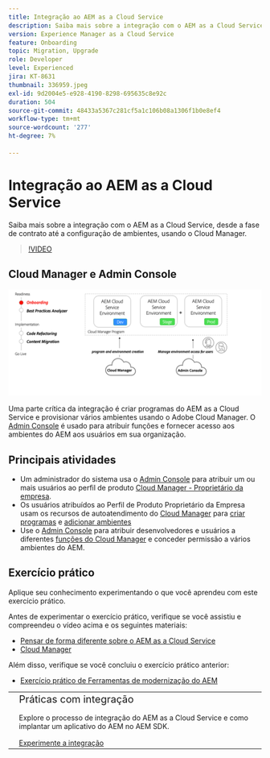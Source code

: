 ```yaml
---
title: Integração ao AEM as a Cloud Service
description: Saiba mais sobre a integração com o AEM as a Cloud Service, desde a fase de contrato até a configuração de ambientes usando o Cloud Manager.
version: Experience Manager as a Cloud Service
feature: Onboarding
topic: Migration, Upgrade
role: Developer
level: Experienced
jira: KT-8631
thumbnail: 336959.jpeg
exl-id: 9d2004e5-e928-4190-8298-695635c8e92c
duration: 504
source-git-commit: 48433a5367c281cf5a1c106b08a1306f1b0e8ef4
workflow-type: tm+mt
source-wordcount: '277'
ht-degree: 7%

---
```


# Integração ao AEM as a Cloud Service

Saiba mais sobre a integração com o AEM as a Cloud Service, desde a fase de contrato até a configuração de ambientes, usando o Cloud Manager.

>[!VIDEO](https://video.tv.adobe.com/v/336959?quality=12&learn=on)

## Cloud Manager e Admin Console

![Diagrama de alto nível de integração](assets/onboarding-diagram.png)

Uma parte crítica da integração é criar programas do AEM as a Cloud Service e provisionar vários ambientes usando o Adobe Cloud Manager. O [Admin Console](https://adminconsole.adobe.com/) é usado para atribuir funções e fornecer acesso aos ambientes do AEM aos usuários em sua organização.

## Principais atividades

+ Um administrador do sistema usa o [Admin Console](https://adminconsole.adobe.com/) para atribuir um ou mais usuários ao perfil de produto [Cloud Manager - Proprietário da empresa](https://experienceleague.adobe.com/docs/experience-manager-cloud-manager/using/requirements/setting-up-users-and-roles.html?lang=pt-BR).
+ Os usuários atribuídos ao Perfil de Produto Proprietário da Empresa usam os recursos de autoatendimento do [Cloud Manager](https://experienceleague.adobe.com/docs/experience-manager-cloud-manager/using/introduction-to-cloud-manager.html?lang=pt-BR) para [criar programas](https://experienceleague.adobe.com/docs/experience-manager-cloud-service/implementing/using-cloud-manager/production-programs/creating-production-program.html?lang=pt-BR) e [adicionar ambientes](https://experienceleague.adobe.com/docs/experience-manager-cloud-service/implementing/using-cloud-manager/manage-environments.html?lang=pt-BR)
+ Use o [Admin Console](https://adminconsole.adobe.com/) para atribuir desenvolvedores e usuários a diferentes [funções do Cloud Manager](https://experienceleague.adobe.com/docs/experience-manager-cloud-manager/using/requirements/setting-up-users-and-roles.html?lang=pt-BR) e conceder permissão a vários ambientes do AEM.

## Exercício prático

Aplique seu conhecimento experimentando o que você aprendeu com este exercício prático.

Antes de experimentar o exercício prático, verifique se você assistiu e compreendeu o vídeo acima e os seguintes materiais:

+ [Pensar de forma diferente sobre o AEM as a Cloud Service](./introduction.md)
+ [Cloud Manager](./cloud-manager.md)

Além disso, verifique se você concluiu o exercício prático anterior:

+ [Exercício prático de Ferramentas de modernização do AEM](./aem-modernization-tools.md#hands-on-exercise)

<table style="border-width:0">
    <tr>
        <td style="width:150px">
            <a  rel="noreferrer"
                target="_blank"
                href="https://github.com/adobe/aem-cloud-engineering-video-series-exercises/tree/session3-onboarding#bootcamp---session-3-on-boarding"><img alt="Repositório GitHub de exercícios práticos" src="./assets/github.png"/>
            </a>        
        </td>
        <td style="width:100%;margin-bottom:1rem;">
            <div style="font-size:1.25rem;font-weight:400;">Práticas com integração</div>
            <p style="margin:1rem 0">
                Explore o processo de integração do AEM as a Cloud Service e como implantar um aplicativo do AEM no AEM SDK.
            </p>
            <a  rel="noreferrer"
                target="_blank"
                href="https://github.com/adobe/aem-cloud-engineering-video-series-exercises/tree/session3-onboarding#bootcamp---session-3-on-boarding" class="spectrum-Button spectrum-Button--primary spectrum-Button--sizeM">
                <span class="spectrum-Button-label has-no-wrap has-text-weight-bold">Experimente a integração</span>
            </a>
        </td>
    </tr>
</table>
